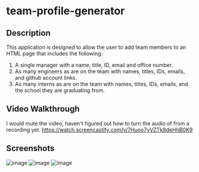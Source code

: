 # team-profile-generator

## Description

This application is designed to allow the user to add team members to an HTML page that includes the following:

1. A single manager with a name, title, ID, email and office number.
2. As many engineers as are on the team with names, titles, IDs, emails, and github account links.
3. As many interns as are on the team with names, titles, IDs, emails, and the school they are graduating from.

## Video Walkthrough

I would mute the video, haven't figured out how to turn the audio of from a recording yet.
https://watch.screencastify.com/v/7Huoo7yVZTk8deHhB0K9

## Screenshots

![image](https://user-images.githubusercontent.com/65779581/148660221-ad240d94-e751-4187-9470-5f0a2dab11e1.png)
![image](https://user-images.githubusercontent.com/65779581/148660230-0203427f-7920-4c56-85c2-1af5bcfa8297.png)
![image](https://user-images.githubusercontent.com/65779581/148660244-a852cbec-cba9-42cf-8c90-f96dfdabe430.png)
